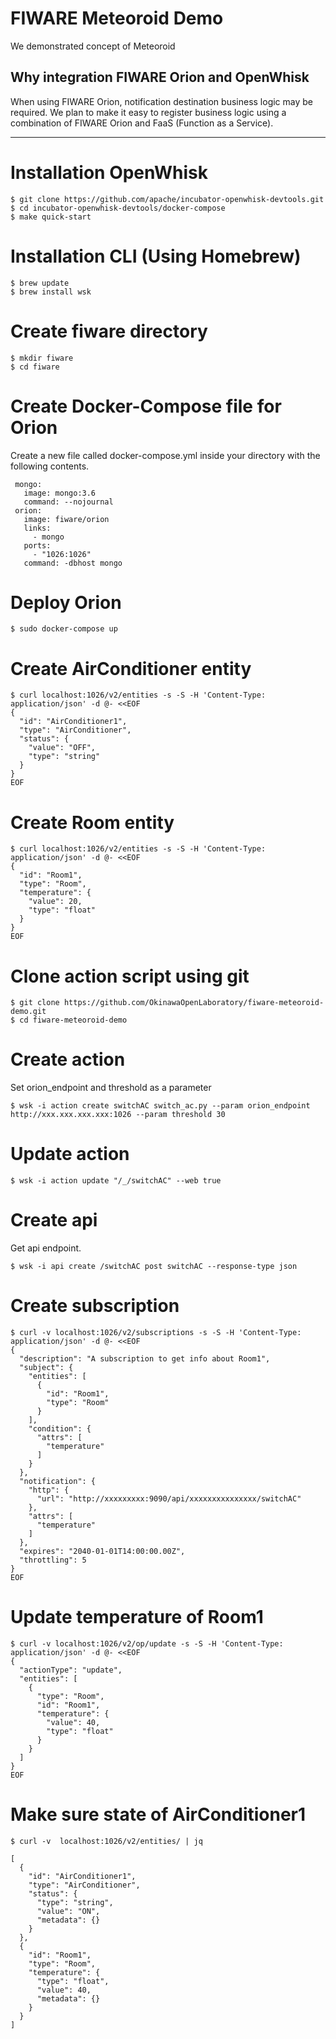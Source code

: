 # FIWARE Meteoroid Demo
We demonstrated concept of Meteoroid

## Why integration FIWARE Orion and OpenWhisk

When using FIWARE Orion, notification destination business logic may be required.
We plan to make it easy to register business logic using a combination of FIWARE Orion and FaaS (Function as a Service).

---

# Installation OpenWhisk

```
$ git clone https://github.com/apache/incubator-openwhisk-devtools.git
$ cd incubator-openwhisk-devtools/docker-compose
$ make quick-start
```

# Installation CLI (Using Homebrew)

```
$ brew update
$ brew install wsk
```

# Create fiware directory

```
$ mkdir fiware
$ cd fiware
```

# Create Docker-Compose file for Orion

Create a new file called docker-compose.yml inside your directory with the following contents.

```
 mongo:
   image: mongo:3.6
   command: --nojournal
 orion:
   image: fiware/orion
   links:
     - mongo
   ports:
     - "1026:1026"
   command: -dbhost mongo
```

# Deploy Orion

```
$ sudo docker-compose up
```

# Create AirConditioner entity

```
$ curl localhost:1026/v2/entities -s -S -H 'Content-Type: application/json' -d @- <<EOF
{
  "id": "AirConditioner1",
  "type": "AirConditioner",
  "status": {
    "value": "OFF",
    "type": "string"
  }
}
EOF
```

# Create Room entity

```
$ curl localhost:1026/v2/entities -s -S -H 'Content-Type: application/json' -d @- <<EOF
{
  "id": "Room1",
  "type": "Room",
  "temperature": {
    "value": 20,
    "type": "float"
  }
}
EOF
```

# Clone action script using git

```
$ git clone https://github.com/OkinawaOpenLaboratory/fiware-meteoroid-demo.git
$ cd fiware-meteoroid-demo
```

# Create  action

Set orion_endpoint and threshold as a parameter

```
$ wsk -i action create switchAC switch_ac.py --param orion_endpoint http://xxx.xxx.xxx.xxx:1026 --param threshold 30
```

# Update  action

```
$ wsk -i action update "/_/switchAC" --web true
```

# Create api

Get api endpoint.

```
$ wsk -i api create /switchAC post switchAC --response-type json
```

# Create subscription

```
$ curl -v localhost:1026/v2/subscriptions -s -S -H 'Content-Type: application/json' -d @- <<EOF
{
  "description": "A subscription to get info about Room1",
  "subject": {
    "entities": [
      {
        "id": "Room1",
        "type": "Room"
      }
    ],
    "condition": {
      "attrs": [
        "temperature"
      ]
    }
  },
  "notification": {
    "http": {
      "url": "http://xxxxxxxxx:9090/api/xxxxxxxxxxxxxxx/switchAC"
    },
    "attrs": [
      "temperature"
    ]
  },
  "expires": "2040-01-01T14:00:00.00Z",
  "throttling": 5
}
EOF
```

# Update temperature of Room1

```
$ curl -v localhost:1026/v2/op/update -s -S -H 'Content-Type: application/json' -d @- <<EOF
{
  "actionType": "update",
  "entities": [
    {
      "type": "Room",
      "id": "Room1",
      "temperature": {
        "value": 40,
        "type": "float"
      }
    }
  ]
}
EOF
```

# Make sure state of AirConditioner1


```
$ curl -v  localhost:1026/v2/entities/ | jq
```

```
[
  {
    "id": "AirConditioner1",
    "type": "AirConditioner",
    "status": {
      "type": "string",
      "value": "ON",
      "metadata": {}
    }
  },
  {
    "id": "Room1",
    "type": "Room",
    "temperature": {
      "type": "float",
      "value": 40,
      "metadata": {}
    }
  }
]
